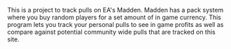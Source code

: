 This is a project to track pulls on EA's Madden. Madden has a pack system where you buy random players for a set amount of in game currency. This program lets you track your personal pulls to see in game profits as well as compare against potential community wide pulls that are tracked on this site.

